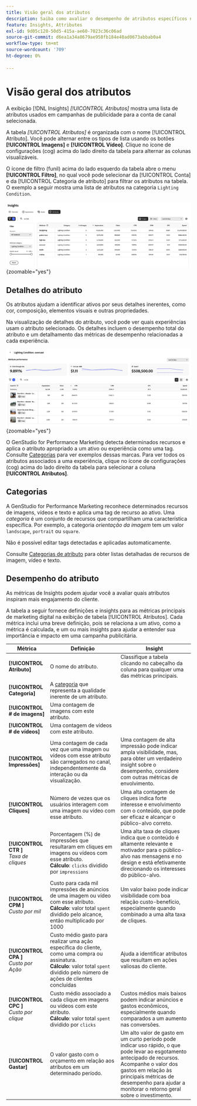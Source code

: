 ```yaml
---
title: Visão geral dos atributos
description: Saiba como avaliar o desempenho de atributos específicos no Adobe GenStudio for Performance Marketing.
feature: Insights, Attributes
exl-id: 9d05c128-50d5-415a-ae60-7023c36c06ad
source-git-commit: d6ea1a34a8679ae958fb184e40ad0673abbab0a4
workflow-type: tm+mt
source-wordcount: '709'
ht-degree: 0%

---
```


# Visão geral dos atributos

A exibição [!DNL Insights] _[!UICONTROL Atributos]_ mostra uma lista de atributos usados em campanhas de publicidade para a conta de canal selecionada.

A tabela _[!UICONTROL Atributos]_ é organizada com o nome [!UICONTROL Atributo]. Você pode alternar entre os tipos de lista usando os botões **[!UICONTROL Imagens]** e **[!UICONTROL Vídeo]**. Clique no ícone de configurações (cog) acima do lado direito da tabela para alternar as colunas visualizáveis.

O ícone de filtro (funil) acima do lado esquerdo da tabela abre o menu **[!UICONTROL Filtro]**, no qual você pode selecionar da [!UICONTROL Conta] e da [!UICONTROL Categoria de atributo] para filtrar os atributos na tabela. O exemplo a seguir mostra uma lista de atributos na categoria `Lighting Condition`.

![Filtro e tabela de atributos](/help/assets/insights-attributes-filter.png){zoomable="yes"}

## Detalhes do atributo

Os atributos ajudam a identificar ativos por seus detalhes inerentes, como cor, composição, elementos visuais e outras propriedades.

Na visualização de detalhes do atributo, você pode ver quais experiências usam o atributo selecionado. Os detalhes incluem o desempenho total do atributo e um detalhamento das métricas de desempenho relacionadas a cada experiência.

![Atribuir métricas de desempenho](/help/assets/insights-attribute-details.png){zoomable="yes"}

O GenStudio for Performance Marketing detecta determinados recursos e aplica o atributo apropriado a um ativo ou experiência como uma tag. Consulte [Categorias](#categories) para ver exemplos dessas marcas. Para ver todos os atributos associados a uma experiência, clique no ícone de configurações (cog) acima do lado direito da tabela para selecionar a coluna **[!UICONTROL Atributos]**.

## Categorias

A GenStudio for Performance Marketing reconhece determinados recursos de imagens, vídeos e texto e aplica uma tag de recurso ao ativo. Uma _categoria_ é um conjunto de recursos que compartilham uma característica específica. Por exemplo, a categoria _orientação da imagem_ tem um valor `landscape`, `portrait` ou `square`.

Não é possível editar tags detectadas e aplicadas automaticamente.

Consulte [Categorias de atributo](/help/user-guide/insights/attribute-category.md) para obter listas detalhadas de recursos de imagem, vídeo e texto.

## Desempenho do atributo

As métricas de Insights podem ajudar você a avaliar quais atributos inspiram mais engajamento do cliente.

A tabela a seguir fornece definições e insights para as métricas principais de marketing digital na exibição de tabela [!UICONTROL Atributos]. Cada métrica inclui uma breve definição, pois se relaciona a um ativo, como a métrica é calculada, e um ou mais insights para ajudar a entender sua importância e impacto em uma campanha publicitária.

| Métrica | Definição | Insight |
| ---------------------- | ----------------------------- | -------------------------------- |
| **[!UICONTROL Atributo]** | O nome do atributo. | Classifique a tabela clicando no cabeçalho da coluna para qualquer uma das métricas principais. |
| **[!UICONTROL Categoria]** | A [categoria](#categories) que representa a qualidade inerente de um atributo. |  |
| **[!UICONTROL # de imagens]** | Uma contagem de imagens com este atributo. |  |
| **[!UICONTROL # de vídeos]** | Uma contagem de vídeos com este atributo. |  |
| **[!UICONTROL Impressões]** | Uma contagem de cada vez que uma imagem ou vídeos com esse atributo são carregados no canal, independentemente da interação ou da visualização. | Uma contagem de alta impressão pode indicar ampla visibilidade, mas, para obter um verdadeiro insight sobre o desempenho, considere com outras métricas de envolvimento. |
| **[!UICONTROL Cliques]** | Número de vezes que os usuários interagem com uma imagem ou vídeo com esse atributo. | Uma alta contagem de cliques indica forte interesse e envolvimento com o conteúdo, que pode ser eficaz e alcançar o público-alvo correto. |
| **[!UICONTROL CTR ]**<br>_Taxa de cliques_ | Porcentagem (%) de impressões que resultaram em cliques em imagens ou vídeos com esse atributo.<br>**Cálculo**: `clicks` dividido por `impressions` | Uma alta taxa de cliques indica que o conteúdo é altamente relevante e motivador para o público-alvo nas mensagens e no design e está efetivamente direcionando os interesses do público-alvo. |
| **[!UICONTROL CPM ]**<br>_Custo por mil_ | Custo para cada mil impressões de anúncios de uma imagem ou vídeo com esse atributo.<br>**Cálculo**: valor total `spent` dividido pelo alcance, então multiplicado por 1000 | Um valor baixo pode indicar visibilidade com boa relação custo-benefício, especialmente quando combinado a uma alta taxa de cliques. |
| **[!UICONTROL CPA ]**<br>_Custo por Ação_ | Custo médio gasto para realizar uma ação específica do cliente, como uma compra ou assinatura.<br>**Cálculo**: valor total `spent` dividido pelo número de ações de clientes concluídas | Ajuda a identificar atributos que resultam em ações valiosas do cliente. |
| **[!UICONTROL CPC ]**<br>_Custo por clique_ | Custo médio associado a cada clique em imagens ou vídeos com este atributo.<br>**Cálculo**: valor total `spent` dividido por `clicks` | Custos médios mais baixos podem indicar anúncios e gastos econômicos, especialmente quando comparados a um aumento nas conversões. |
| **[!UICONTROL Gastar]** | O valor gasto com o orçamento em relação aos atributos em um determinado período. | Um alto valor de gasto em um curto período pode indicar uso rápido, o que pode levar ao esgotamento antecipado de recursos. Acompanhe o valor dos gastos em relação às principais métricas de desempenho para ajudar a monitorar o retorno geral sobre o investimento. |
